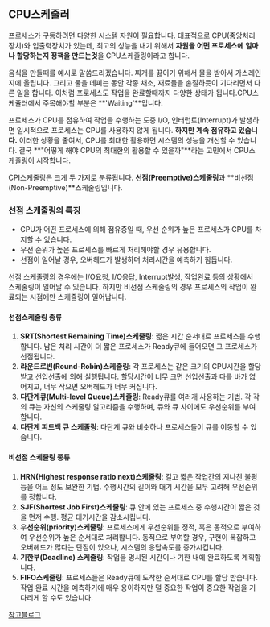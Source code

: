 ## CPU스케줄러

프로세스가 구동하려면 다양한 시스템 자원이 필요합니다. 대표적으로 CPU(중앙처리장치)와 입출력장치가 있는데, 최고의 성능을 내기 위해서 **자원을 어떤 프로세스에 얼마나 할당하는지 정책을 만드는것**을 CPU스케줄링이라고 합니다.

음식을 만들때를 예시로 말씀드리겠습니다. 찌개를 끓이기 위해서 물을 받아서 가스레인지에 올립니다. 그리고 물을 데피는 동안 각종 채소, 재료들을 손질하듯이 기다리면서 다른 일을 합니다. 이처럼 프로세스도 작업을 완료할때까지 다양한 상태가 됩니다.CPU스케쥴러에서 주목해야할 부분은 **'Waiting'**입니다.

<!-- more -->

프로세스가 CPU를 점유하여 작업을 수행하는 도중 I/O, 인터럽트(Interrupt)가 발생하면 일시적으로 프로세스는 CPU를 사용하지 않게 됩니다. **하지만 계속 점유하고 있습니다.** 이러한 상황을 줄여서, CPU를 최대한 활용하면 시스템의 성능을 개선할 수 있습니다. 결국 **"어떻게 해야 CPU의 최대한의 활용할 수 있을까"**라는 고민에서 CPU스케줄링이 시작합니다.

CPI스케줄링은 크게 두 가지로 분류됩니다. **선점(Preemptive)스케줄링**과 **비선점(Non-Preemptive)**스케줄링입니다.

### 선점 스케줄링의 특징

- CPU가 어떤 프로세스에 의해 점유중일 때, 우선 순위가 높은 프로세스가 CPU를 차지할 수 있습니다.
- 우선 순위가 높은 프로세스를 빠르게 처리해야할 경우 유용합니다.
- 선점이 일어날 경우, 오버헤드가 발생하며 처리시간을 예측하기 힘듭니다.

선점 스케줄링의 경우에는 I/O요청, I/O응답, Interrupt발생, 작업완료 등의 상황에서 스케줄링이 일어날 수 있습니다. 하지만 비선점 스케줄링의 경우 프로세스의 작업이 완료되는 시점에만 스케줄링이 일어납니다.

#### 선점스케줄링 종류

1. **SRT(Shortest Remaining Time)스케줄링**: 짧은 시간 순서대로 프로세스를 수행합니다. 남은 처리 시간이 더 짧은 프로세스가 Ready큐에 들어오면 그 프로세스가 선점됩니다.
2. **라운드로빈(Round-Robin)스케줄링**: 각 프로세스는 같은 크기의 CPU시간을 할당받고 선입선출에 의해 실행됩니다. 할당시간이 너무 크면 선입선출과 다를 바가 없어지고, 너무 작으면 오버헤드가 너무 커집니다.
3. **다단계큐(Multi-level Queue)스케줄링**: Ready큐를 여러개 사용하는 기법. 각 각의 큐는 자신의 스케줄링 알고리즘을 수행하며, 큐와 큐 사이에도 우선순위를 부여합니다.
4. **다단계 피드백 큐 스케줄링**: 다단계 큐와 비슷하나 프로세스들이 큐를 이동할 수 있습니다.

#### 비선점 스케줄링 종류

1. **HRN(Highest response ratio next)스케줄링**: 길고 짧은 작업간의 지나친 불평등을 어느 정도 보완한 기법. 수행시간의 길이와 대기 시간을 모두 고려해 우선순위를 정합니다.
2. **SJF(Shortest Job First)스케줄링**: 큐 안에 있는 프로세스 중 수행시간이 짧은 것을 먼저 수행. 평균 대기시간을 감소시킵니다.
3. 우**선순위(priority)스케줄링**: 프로세스에게 우선순위를 정적, 혹은 동적으로 부여하여 우선순위가 높은 순서대로 처리합니다. 동적으로 부여할 경우, 구현이 복잡하고 오버헤드가 많다는 단점이 있으나, 시스템의 응답속도를 증가시킵니다.
4. **기한부(Deadline) 스케줄링**: 작업을 명시된 시간이나 기한 내에 완료하도록 계획합니다.
5. **FIFO스케줄링**: 프로세스들은 Ready큐에 도착한 순서대로 CPU를 할당 받습니다. 작업 완료 시간을 예측하기에 매우 용이하지만 덜 중요한 작업이 중요한 작업을 기다리게 할 수도 있습니다.

[참고블로그](https://preamtree.tistory.com/19)

